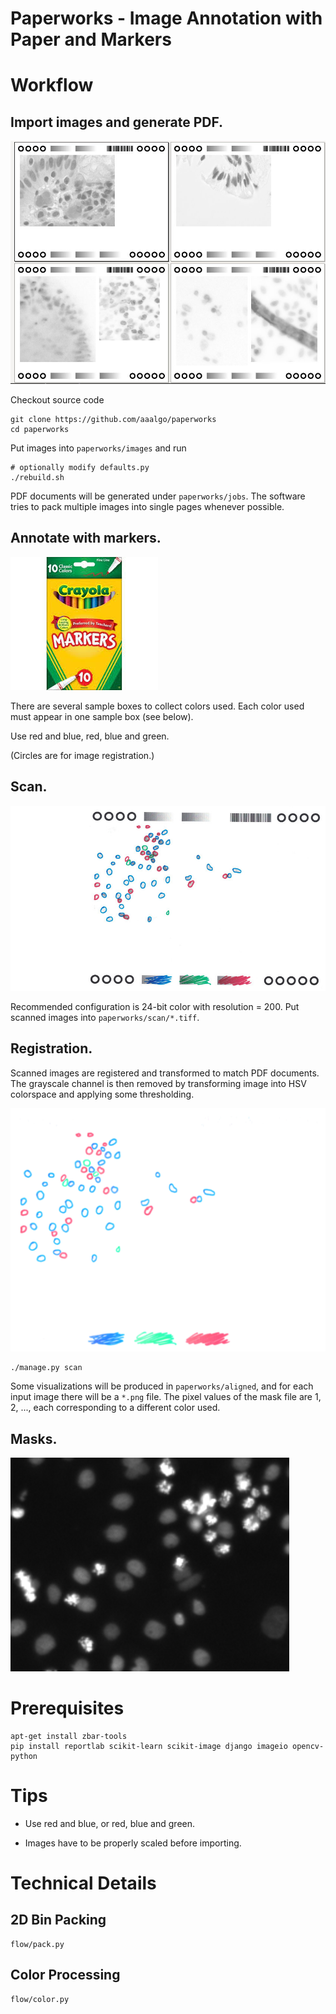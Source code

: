 Paperworks - Image Annotation with Paper and Markers
====================================================

# Workflow

## Import images and generate PDF.
![PDF](doc/pdf.jpg)	

Checkout source code
```
git clone https://github.com/aaalgo/paperworks
cd paperworks
```
Put images into `paperworks/images` and run
```
# optionally modify defaults.py
./rebuild.sh
```
PDF documents will be generated under `paperworks/jobs`.
The software tries to pack multiple images into single pages
whenever possible.

## Annotate with markers.
![marker](doc/marker.jpg)

There are several sample boxes to collect colors used.
Each color used must appear in one sample box (see below).

Use red and blue, red, blue and green.

(Circles are for image registration.)

## Scan.
![scan](doc/scan.jpg)

Recommended configuration is 24-bit color with resolution = 200.
Put scanned images into `paperworks/scan/*.tiff`.

## Registration.
Scanned images are registered and transformed to match PDF documents.
The grayscale channel is then removed by transforming image into
HSV colorspace and applying some thresholding.

![transform](doc/color.jpg)

```
./manage.py scan
```
Some visualizations will be produced in `paperworks/aligned`, and for
each input image there will be a `*.png` file.  The pixel values of the
mask file are 1, 2, ..., each corresponding to a different color used.

## Masks.
![mask](doc/mask.gif)

# Prerequisites
```
apt-get install zbar-tools
pip install reportlab scikit-learn scikit-image django imageio opencv-python
```

# Tips

- Use red and blue, or red, blue and green.

- Images have to be properly scaled before importing.

# Technical Details

## 2D Bin Packing
```
flow/pack.py
```

## Color Processing
```
flow/color.py
```

